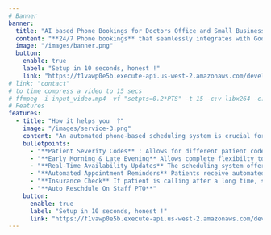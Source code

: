 ```yaml
---
# Banner
banner:
  title: "AI based Phone Bookings for Doctors Office and Small Business"
  content: "**24/7 Phone bookings** that seamlessly integrates with Google Calendar, automatically blocks holidays, sends booking and cancellation notifications and automatically adjusts/reschedules appointments based on staff availability."
  image: "/images/banner.png"
  button:
    enable: true
    label: "Setup in 10 seconds, honest !"
    link: "https://f1vawp0e5b.execute-api.us-west-2.amazonaws.com/develop/lam-bk-googlework-api/init"
# link: "contact"    
# to time compress a video to 15 secs    
# ffmpeg -i input_video.mp4 -vf "setpts=0.2*PTS" -t 15 -c:v libx264 -c:a aac -strict experimental output.mp4
# Features
features:
  - title: "How it helps you  ?"
    image: "/images/service-3.png"
    content: "An automated phone-based scheduling system is crucial for optimizing efficiency in doctor's offices. It streamlines appointment management, reducing administrative burdens. Real-time updates minimize scheduling conflicts, automated reminders decrease no-shows, and integrated telemedicine enhances flexibility. Along with AI, our technology ensures smoother operations, improving patient experience and allowing healthcare professionals to focus on delivering quality care."
    bulletpoints:
      - "**Patient Severity Codes** : Allows for different patient codes from new patient to serious patient and with different appointment durations"
      - "**Early Morning & Late Evening** Allows complete flexibilty to reduce the number of appoitments for any time of day."
      - "**Real-Time Availability Updates** The scheduling system offers real-time updates on doctors' availability, allowing patients to choose from open time slots and reducing the likelihood of scheduling conflicts."
      - "**Automated Appointment Reminders** Patients receive automated reminders via SMS notifications, reducing no-shows and ensuring that they are well-prepared for their upcoming appointments."
      - "**Insurance Check** If patient is calling after a long time, system verifies that their insurance is uptodate."
      - "**Auto Reschdule On Staff PTO**"
    button:
      enable: true
      label: "Setup in 10 seconds, honest !"
      link: "https://f1vawp0e5b.execute-api.us-west-2.amazonaws.com/develop/lam-bk-googlework-api/init"
---
```

